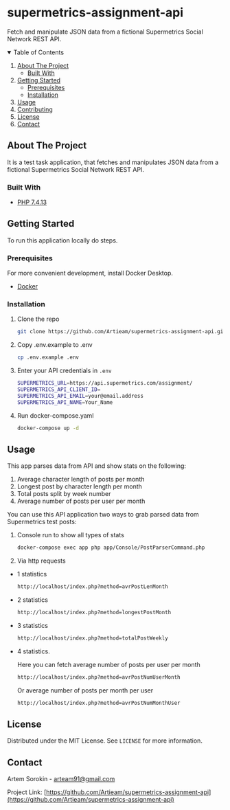 # supermetrics-assignment-api
Fetch and manipulate JSON data from a fictional Supermetrics Social Network REST API.

<!-- TABLE OF CONTENTS -->
<details open="open">
  <summary>Table of Contents</summary>
  <ol>
    <li>
      <a href="#about-the-project">About The Project</a>
      <ul>
        <li><a href="#built-with">Built With</a></li>
      </ul>
    </li>
    <li>
      <a href="#getting-started">Getting Started</a>
      <ul>
        <li><a href="#prerequisites">Prerequisites</a></li>
        <li><a href="#installation">Installation</a></li>
      </ul>
    </li>
    <li><a href="#usage">Usage</a></li>
    <li><a href="#contributing">Contributing</a></li>
    <li><a href="#license">License</a></li>
    <li><a href="#contact">Contact</a></li>
  </ol>
</details>



<!-- ABOUT THE PROJECT -->
## About The Project

It is a test task application, that fetches and manipulates JSON data from a fictional Supermetrics Social Network REST API.

### Built With

* [PHP 7.4.13](https://www.php.net/downloads.php#v7.4.13)



<!-- GETTING STARTED -->
## Getting Started

To run this application locally do steps.

### Prerequisites

For more convenient development, install Docker Desktop.
* [Docker](https://www.docker.com/get-started)

### Installation

1. Clone the repo
   ```bash
   git clone https://github.com/Artieam/supermetrics-assignment-api.git
   ```
2. Copy .env.example to .env
   ```bash
   cp .env.example .env
   ```
3. Enter your API credentials in `.env`
   ```bash
   SUPERMETRICS_URL=https://api.supermetrics.com/assignment/
   SUPERMETRICS_API_CLIENT_ID=
   SUPERMETRICS_API_EMAIL=your@email.address
   SUPERMETRICS_API_NAME=Your_Name
   ```
4. Run docker-compose.yaml
   ```bash
   docker-compose up -d 
   ```


<!-- USAGE EXAMPLES -->
## Usage
This app parses data from API and show stats on the following:
1. Average character length of posts per month
2. Longest post by character length per month
3. Total posts split by week number
4. Average number of posts per user per month

You can use this API application two ways to grab parsed data from Supermetrics test posts:
1. Console run to show all types of stats
   ```bash
   docker-compose exec app php app/Console/PostParserCommand.php
   ```
2. Via http requests
- 1 statistics
   ```bash
   http://localhost/index.php?method=avrPostLenMonth
   ```
- 2 statistics
   ```bash
   http://localhost/index.php?method=longestPostMonth
   ```
- 3 statistics
   ```bash
   http://localhost/index.php?method=totalPostWeekly
   ```
- 4 statistics.

  Here you can fetch average number of posts per user per month
   ```bash
   http://localhost/index.php?method=avrPostNumUserMonth
   ```
  
  Or average number of posts per month per user 
   ```bash
   http://localhost/index.php?method=avrPostNumMonthUser
   ```  

<!-- LICENSE -->
## License

Distributed under the MIT License. See `LICENSE` for more information.


<!-- CONTACT -->
## Contact

Artem Sorokin - arteam91@gmail.com

Project Link: [https://github.com/Artieam/supermetrics-assignment-api](https://github.com/Artieam/supermetrics-assignment-api)
